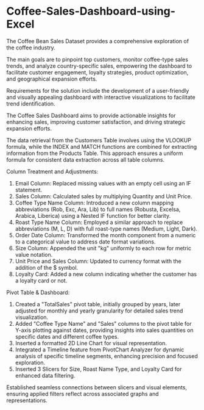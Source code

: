 # Coffee-Sales-Dashboard-using-Excel

The Coffee Bean Sales Dataset provides a comprehensive exploration of the coffee industry.

The main goals are to pinpoint top customers, monitor coffee-type sales trends, and analyze country-specific sales, empowering the dashboard to facilitate customer engagement, loyalty strategies, product optimization, and geographical expansion efforts.

Requirements for the solution include the development of a user-friendly and visually appealing dashboard with interactive visualizations to facilitate trend identification.

The Coffee Sales Dashboard aims to provide actionable insights for enhancing sales, improving customer satisfaction, and driving strategic expansion efforts.

The data retrieval from the Customers Table involves using the VLOOKUP formula, while the INDEX and MATCH functions are combined for extracting information from the Products Table. This approach ensures a uniform formula for consistent data extraction across all table columns.

Column Treatment and Adjustments:

1. Email Column: Replaced missing values with an empty cell using an IF statement.
2. Sales Column: Calculated sales by multiplying Quantity and Unit Price.
3. Coffee Type Name Column: Introduced a new column mapping abbreviations (Rob, Exc, Ara, Lib) to full names (Robusta, Excelsa, Arabica, Liberica) using a Nested IF function for better clarity.
4. Roast Type Name Column: Employed a similar approach to replace abbreviations (M, L, D) with full roast-type names (Medium, Light, Dark).
5. Order Date Column: Transformed the month component from a numeric to a categorical value to address date format variations.
6. Size Column: Appended the unit "kg" uniformly to each row for metric value notation.
7. Unit Price and Sales Column: Updated to currency format with the addition of the $ symbol.
8. Loyalty Card: Added a new column indicating whether the customer has a loyalty card or not.

Pivot Table & Dashboard:

1. Created a "TotalSales" pivot table, initially grouped by years, later adjusted for monthly and yearly granularity for detailed sales trend visualization.
2. Added "Coffee Type Name" and "Sales" columns to the pivot table for Y-axis plotting against dates, providing insights into sales quantities on specific dates and different coffee types.
3. Inserted a formatted 2D Line Chart for visual representation.
4. Integrated a Timeline feature from PivotChart Analyzer for dynamic analysis of specific timeline segments, enhancing precision and focused exploration.
5. Inserted 3 Slicers for Size, Roast Name Type, and Loyalty Card for enhanced data filtering.

Established seamless connections between slicers and visual elements, ensuring applied filters reflect across associated graphs and representations.





